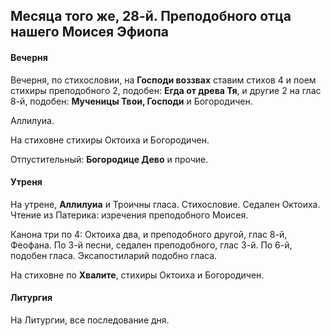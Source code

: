 
## Месяца того же, 28-й. Преподобного отца нашего Моисея Эфиопа

#### Вечерня

Вечерня, по стихословии, на **Господи воззвах** ставим стихов 4 и поем
стихиры преподобного 2, подобен: **Егда от древа Тя**, и другие 2 на глас 8-й, 
подобен: **Мученицы Твои, Господи** и Богородичен.
 
Аллилуиа.

На стиховне стихиры Октоиха и Богородичен.

Отпустительный: **Богородице Дево** и прочие.

#### Утреня

На утрене, **Аллилуиа** и Троичны гласа. Стихословие. 
Седален Октоиха. Чтение из Патерика: изречения преподобного Моисея. 

Канона три по 4: Октоиха два, и преподобного другой, глас 8-й, Феофана. 
По 3-й песни, седален преподобного, глас 3-й. По 6-й, подобен гласа.
Эксапостиларий подобно гласа.

На стиховне по **Хвалите**, стихиры Октоиха и Богородичен.

#### Литургия

На Литургии, все последование дня.
